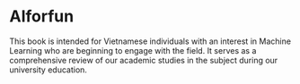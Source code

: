 # AIforfun
This book is intended for Vietnamese individuals with an interest in Machine Learning who are beginning to engage with the field. It serves as a comprehensive review of our academic studies in the subject during our university education.
